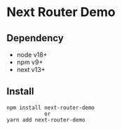 # Next Router Demo

## Dependency

- node v18+
- npm v9+
- next v13+


## Install 

```
npm install next-router-demo
            or
yarn add next-router-demo
```


